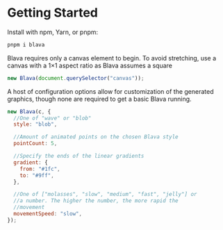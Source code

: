 # Getting Started

Install with npm, Yarn, or pnpm:

```bash
pnpm i blava
```

Blava requires only a canvas element to begin. To avoid stretching, use a canvas with a 1×1 aspect ratio as Blava assumes a square

```javascript
new Blava(document.querySelector("canvas"));
```

A host of configuration options allow for customization of the generated graphics, though none are required to get a basic Blava running.

```javascript
new Blava(c, {
  //One of "wave" or "blob"
  style: "blob",

  //Amount of animated points on the chosen Blava style
  pointCount: 5,

  //Specify the ends of the linear gradients
  gradient: {
    from: "#1fc",
    to: "#9ff",
  },

  //One of ["molasses", "slow", "medium", "fast", "jelly"] or
  //a number. The higher the number, the more rapid the
  //movement
  movementSpeed: "slow",
});
```
